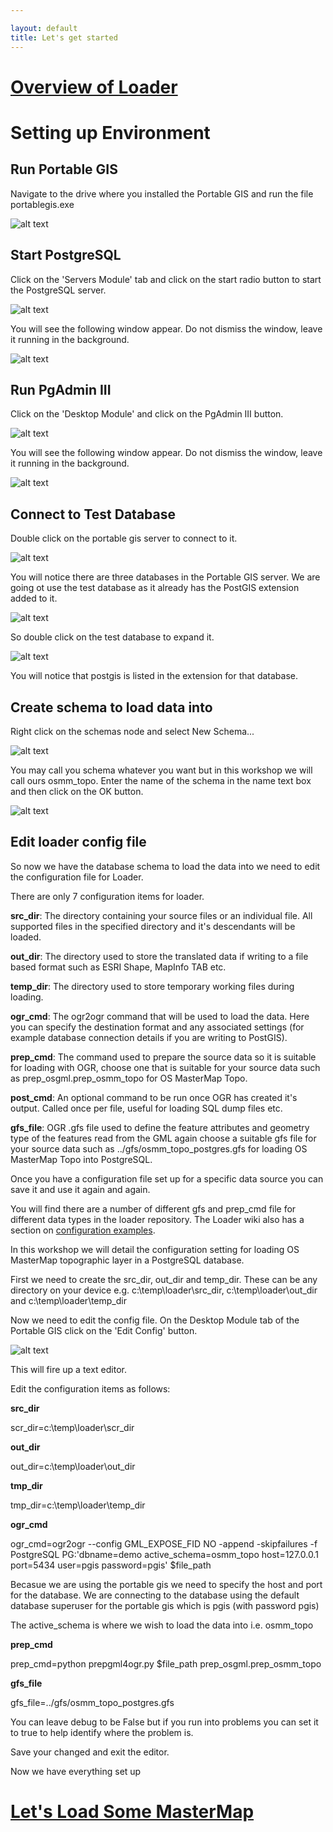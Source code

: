 ```yaml
---

layout: default
title: Let's get started
---
```


# [Overview of Loader](https://github.com/AstunTechnology/Loader/blob/master/readme.md) #

# Setting up Environment #

## Run Portable GIS ##
Navigate to the drive where you installed the Portable GIS and run the file portablegis.exe

![alt text](http://aileenh.github.io/images/image1.JPG "Portable GIS screen shot")

## Start PostgreSQL ##
Click on the 'Servers Module' tab and click on the start radio button to start the PostgreSQL server. 

![alt text](http://aileenh.github.io/images/image2.JPG "Starting Postgrsql")

You will see the following window appear. Do not dismiss the window, leave it running in the background.

![alt text](http://aileenh.github.io/images/image5.JPG "Starting Postgrsql")

## Run PgAdmin III ##
Click on the 'Desktop Module' and click on the PgAdmin III button. 

![alt text](http://aileenh.github.io/images/image4.JPG "Running PgAdmin")

You will see the following window appear. Do not dismiss the window, leave it running in the background.

![alt text](http://aileenh.github.io/images/image9.JPG "Running PgAdmin")

## Connect to Test Database ##
Double click on the portable gis server to connect to it.

![alt text](http://aileenh.github.io/images/image10.JPG "Connect to test database")

You will notice there are three databases in the Portable GIS server. We are going ot use the test database as it already has the PostGIS extension added to it. 

![alt text](http://aileenh.github.io/images/image11.JPG "Connect to test database")

So double click on the test database to expand it. 

![alt text](http://aileenh.github.io/images/image6.JPG "Connect to test database")

You will notice that postgis is listed in the extension for that database.

## Create schema to load data into ##
Right click on the schemas node and select New Schema...

![alt text](http://aileenh.github.io/images/image7.JPG "create schema")

You may call you schema whatever you want but in this workshop we will call ours osmm_topo.
Enter the name of the schema in the name text box and then click on the OK button.

![alt text](http://aileenh.github.io/images/image8.JPG "create schema")

## Edit loader config file ##
So now we have the database schema to load the data into we need to edit the configuration file for Loader. 

There are only 7 configuration items for loader. 

**src_dir**:
The directory containing your source files or an individual file. All supported files in the specified directory and it's descendants will be loaded.

**out_dir**:
The directory used to store the translated data if writing to a file based format such as ESRI Shape, MapInfo TAB etc.

**temp_dir**: The directory used to store temporary working files during loading.

**ogr_cmd**: 
The ogr2ogr command that will be used to load the data. Here you can specify the destination format and any associated settings (for example database connection details if you are writing to PostGIS).

**prep_cmd**: 
The command used to prepare the source data so it is suitable for loading with OGR, choose one that is suitable for your source data such as prep_osgml.prep_osmm_topo for OS MasterMap Topo.

**post_cmd**: 
An optional command to be run once OGR has created it's output. Called once per file, useful for loading SQL dump files etc.

**gfs_file**: OGR .gfs file used to define the feature attributes and geometry type of the features read from the GML again choose a suitable gfs file for your source data such as ../gfs/osmm_topo_postgres.gfs for loading OS MasterMap Topo into PostgreSQL.

Once you have a configuration file set up for a specific data source you can save it and use it again and again.

You will find there are a number of different gfs and prep_cmd file for different data types in the loader repository. The Loader wiki also has a section on [configuration examples](https://github.com/AstunTechnology/Loader/wiki/Configuration-examples).

In this workshop we will detail the configuration setting for loading OS MasterMap topographic layer in a PostgreSQL database.

First we need to create the src_dir, out_dir and temp_dir. These can be any directory on your device e.g. c:\temp\loader\src_dir, c:\temp\loader\out_dir and c:\temp\loader\temp_dir

Now we need to edit the config file. On the Desktop Module tab of the Portable GIS click on the 'Edit Config' button.

![alt text](http://aileenh.github.io/images/image4.JPG "Edit Loader Config")

This will fire up a text editor.

Edit the configuration items as follows:

**src_dir**

scr_dir=c:\temp\loader\scr_dir

**out_dir**

out_dir=c:\temp\loader\out_dir

**tmp_dir**

tmp_dir=c:\temp\loader\temp_dir

**ogr_cmd**

ogr_cmd=ogr2ogr --config GML_EXPOSE_FID NO -append -skipfailures -f PostgreSQL PG:'dbname=demo active_schema=osmm_topo host=127.0.0.1 port=5434 user=pgis password=pgis' $file_path

Becasue we are using the portable gis we need to specify the host and port for the database. We are connecting to the database using the default database superuser for the portable gis which is pgis (with password pgis)

The active_schema is where we wish to load the data into i.e. osmm_topo

**prep_cmd**

prep_cmd=python prepgml4ogr.py $file_path prep_osgml.prep_osmm_topo

**gfs_file**

gfs_file=../gfs/osmm_topo_postgres.gfs


You can leave debug to be False but if you run into problems you can set it to true to help identify where the problem is.

Save your changed and exit the editor.

Now we have everything set up 
# [Let's Load Some MasterMap](http://aileenh.github.io/lets-load-some-mastermap.html) #

